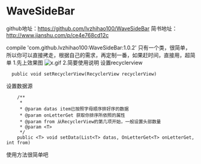 # WaveSideBar
github地址：https://github.com/lvzhihao100/WaveSideBar
简书地址：http://www.jianshu.com/p/ce4e768cd12c

  compile 'com.github.lvzhihao100:WaveSideBar:1.0.2'
只有一个类，很简单，所以你可以直接拷走，根据自己的需求，再定制一番，如果赶时间，直接用，超简单
1.先上效果图
![x.gif](http://upload-images.jianshu.io/upload_images/4179767-f84f408ee69b9f81.gif?imageMogr2/auto-orient/strip)
2.简要使用说明
设置recyclerview
```
  public void setRecyclerView(RecyclerView recyclerView) 
```
设置数据源
```
    /**
     *
     * @param datas item已按照字母顺序排好序的数据
     * @param onLetterGet 获取你排序所依照的属性
     * @param from 从RecyclerView的第几项开始，一般设置头部数量
     * @param <T>
     */
    public <T> void setData(List<T> datas, OnLetterGet<T> onLetterGet, int from)
```
使用方法很简单吧
